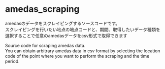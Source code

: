 # amedas_scraping
amedasのデータをスクレイピングするソースコードです。<br>
スクレイピングを行いたい地点の地点コードと、期間、取得したいデータ種類を選択することで任意のamedasデータをcsv形式で取得できます

Source code for scraping amedas data.<br>
You can obtain arbitrary amedas data in csv format by selecting the location code of the point where you want to perform the scraping and the time period.
